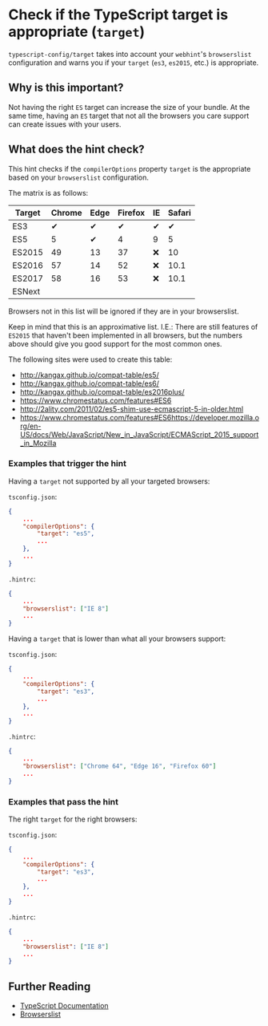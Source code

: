 # Check if the TypeScript target is appropriate (`target`)

`typescript-config/target` takes into account your `webhint`'s
`browserslist` configuration and warns you if your `target`
(`es3`, `es2015`, etc.) is appropriate.

## Why is this important?

Not having the right `ES` target can increase the size of your bundle. At the same
time, having an `ES` target that not all the browsers you care support can create
issues with your users.

## What does the hint check?

This hint checks if the `compilerOptions` property `target` is the appropriate based
on your `browserslist` configuration.

The matrix is as follows:

| Target | Chrome | Edge | Firefox | IE | Safari |
| ------ | ------ | ---- | ------- | -- | ------ |
|  ES3   |   ✔    |  ✔  |    ✔    | ✔ |    ✔   |
|  ES5   |   5    |  ✔  |   4     | 9 |    5    |
| ES2015 |   49   |  13  |   37    | ❌ |   10   |
| ES2016 |   57   |  14  |   52    | ❌ |  10.1  |
| ES2017 |   58   |  16  |   53    | ❌ |  10.1  |
| ESNext |        |      |         |   |        |

Browsers not in this list will be ignored if they are in your browserslist.

Keep in mind that this is an approximative list. I.E.: There are still features
of `ES2015` that haven't been implemented in all browsers, but the numbers
above should give you good support for the most common ones.

The following sites were used to create this table:

<!-- markdownlint-disable MD034-->

* http://kangax.github.io/compat-table/es5/
* http://kangax.github.io/compat-table/es6/
* http://kangax.github.io/compat-table/es2016plus/
* https://www.chromestatus.com/features#ES6
* http://2ality.com/2011/02/es5-shim-use-ecmascript-5-in-older.html
* https://www.chromestatus.com/features#ES6https://developer.mozilla.org/en-US/docs/Web/JavaScript/New_in_JavaScript/ECMAScript_2015_support_in_Mozilla

<!-- markdownlint-enable MD034-->

### Examples that **trigger** the hint

Having a `target` not supported by all your targeted browsers:

`tsconfig.json`:

```json
{
    ...
    "compilerOptions": {
        "target": "es5",
        ...
    },
    ...
}
```

`.hintrc`:

```json
{
    ...
    "browserslist": ["IE 8"]
    ...
}
```

Having a `target` that is lower than what all your browsers support:

`tsconfig.json`:

```json
{
    ...
    "compilerOptions": {
        "target": "es3",
        ...
    },
    ...
}
```

`.hintrc`:

```json
{
    ...
    "browserslist": ["Chrome 64", "Edge 16", "Firefox 60"]
    ...
}
```

### Examples that **pass** the hint

The right `target` for the right browsers:

`tsconfig.json`:

```json
{
    ...
    "compilerOptions": {
        "target": "es3",
        ...
    },
    ...
}
```

`.hintrc`:

```json
{
    ...
    "browserslist": ["IE 8"]
    ...
}
```

## Further Reading

* [TypeScript Documentation][typescript docs]
* [Browserslist][browserslist]

[typescript docs]: https://www.typescriptlang.org/docs/home.html
[browserslist]: https://github.com/ai/browserslist
